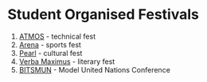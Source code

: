<!-- TITLE: List of Fests and Events on Campus -->
<!-- SUBTITLE: This page will give a list of student organised fests and events at BITS Pilani Hyderabad Campus. -->

# Student Organised Festivals

1. [ATMOS](/fests/atmos) - technical fest
2. [Arena](/fests/arena) - sports fest
3. [Pearl](/fests/pearl) - cultural fest
4. [Verba Maximus](/fests/vm) - literary fest
5. [BITSMUN](/fests/BITSMUN) - Model United Nations Conference